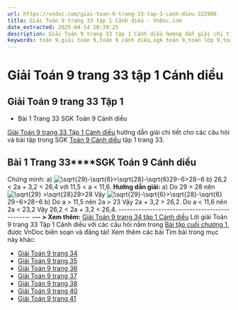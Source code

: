 ```yaml
---
url: https://vndoc.com/giai-toan-9-trang-33-tap-1-canh-dieu-322906
title: Giải Toán 9 trang 33 tập 1 Cánh diều - VnDoc.com
date_extracted: 2025-04-14 20:39:25
description: Giải Toán 9 trang 33 tập 1 Cánh diều hướng dẫn giải chi tiết các câu hỏi và bài tập trong SGK Toán 9 Cánh diều tập 1.
keywords: toán 9,giải toán 9,toán 9 cánh diều,sgk toán 9,toán lớp 9,toán lớp 9 cánh diều,sgk toán 9 cánh diều,toán 9 cd,giải sgk toán 9 cánh diều,toán 9 cánh diều tập 1,giải bài tập toán 9 cánh diều,Toán 9 Bài 1 Bất đẳng thức,Bất đẳng thức,Giải Toán 9 Cánh diều tập 1 trang 29,Giải Toán 9 Cánh diều tập 1 trang 30,Giải Toán 9 Cánh diều tập 1 trang 31,Giải Toán 9 Cánh diều tập 1 trang 32,Giải Toán 9 Cánh diều tập 1 trang 33,toán 9 trang 33,giải toán 9 trang 33,toán 9 trang 33 cánh diều
---
```


# Giải Toán 9 trang 33 tập 1 Cánh diều
## **Giải Toán 9 trang 33 Tập 1**
  * Bài 1 Trang 33 SGK Toán 9 Cánh diều

[Giải Toán 9 trang 33 Tập 1 Cánh diều](<https://vndoc.com/giai-toan-9-trang-33-tap-1-canh-dieu-322906>) hướng dẫn giải chi tiết cho các câu hỏi và bài tập trong SGK [Toán 9 Cánh diều](<https://vndoc.com/toan-9-canh-dieu>) tập 1 trang 33.
## **Bài 1 Trang 33****SGK Toán 9 Cánh diều**
Chứng minh:
a\) ![\\sqrt{29}-\\sqrt{6}>\\sqrt{28}-\\sqrt{6}](https://i.vdoc.vn/data/image/blank.png)29−6>28−6
b\) 26,2 < 2a + 3,2 < 26,4 với 11,5 < a < 11,6.
**Hướng dẫn giải:**
a\) Do 29 > 28 nên ![\\sqrt{29} >\\sqrt{28}](https://i.vdoc.vn/data/image/blank.png)29>28
Vậy ![\\sqrt{29}-\\sqrt{6}>\\sqrt{28}-\\sqrt{6}](https://i.vdoc.vn/data/image/blank.png)29−6>28−6
b\) Do a > 11,5 nên 2a > 23
Vậy 2a + 3,2 > 26,2.
Do a < 11,6 nên 2a < 23,2
Vậy 26,2 < 2a + 3,2 < 26,4.
\-----------------------------------------------
**\--- > Xem thêm:** [Giải Toán 9 trang 34 tập 1 Cánh diều](<https://vndoc.com/giai-toan-9-trang-34-tap-1-canh-dieu-322908>)
Lời giải Toán 9 trang 33 Tập 1 Cánh diều với các câu hỏi nằm trong [Bài tập cuối chương 1](<https://vndoc.com/toan-9-canh-dieu-bai-tap-cuoi-chuong-1-321705>), được VnDoc biên soạn và đăng tải\!
Xem thêm các bài Tìm bài trong mục này khác:
  * [Giải Toán 9 trang 34](</giai-toan-9-trang-34-tap-1-canh-dieu-322908>)
  * [Giải Toán 9 trang 35](</giai-toan-9-trang-35-tap-1-canh-dieu-323054>)
  * [Giải Toán 9 trang 36 ](</giai-toan-9-trang-36-tap-1-canh-dieu-323057>)
  * [Giải Toán 9 trang 37](</giai-toan-9-trang-37-tap-1-canh-dieu-323058>)
  * [Giải Toán 9 trang 38](</giai-toan-9-trang-38-tap-1-canh-dieu-323064>)
  * [Giải Toán 9 trang 40 ](</giai-toan-9-trang-40-tap-1-canh-dieu-323069>)
  * [Giải Toán 9 trang 41](</giai-toan-9-trang-41-tap-1-canh-dieu-323078>)

